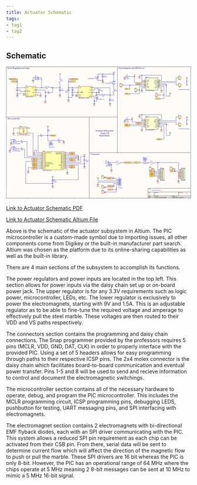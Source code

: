 ```yaml
---
title: Actuator Schematic
tags:
- tag1
- tag2
---
```


## Schematic

![](https://github.com/NBrentASU/NBrent/blob/main/SchematicFinalV2PNG.png?raw=true)

[Link to Actuator Schematic PDF](https://github.com/NBrentASU/NBrent/blob/main/SchematicFinalV2.pdf)

[Link to Actuator Schematic Altium File](https://github.com/NBrentASU/NBrent/blob/main/Individual_Subsystem%20(4-11-2025%203-52-14%20PM).zip)

Above is the schematic of the actuator subsystem in Altium. The PIC microcontroller is a custom-made symbol due to importing issues, all other components come from Digikey or the built-in manufacturer part search. Altium was chosen as the platform due to its online-sharing capabilities as well as the built-in library. 

There are 4 main sections of the subsystem to accomplish its functions.

The power regulators and power inputs are located in the top left. This section allows for power inputs via the daisy chain set up or on-board power jack. The upper regulator is for any 3.3V requirements such as logic power, microcontroller, LEDs, etc. The lower regulator is exclusively to power the electromagnets, starting with 9V and 1.5A. This is an adjustable regulator as to be able to fine-tune the required voltage and amperage to effectively pull the steel marble. These voltages are then routed to their VDD and VS paths respectively.

The connectors section contains the programming and daisy chain connections. The Snap programmer provided by the professors requires 5 pins (MCLR, VDD, GND, DAT, CLK) in order to properly interface with the provided PIC. Using a set of 5 headers allows for easy programming through paths to their respective ICSP pins. The 2x4 molex connector is the daisy chain which facilitates board-to-board communication and eventual power transfer. Pins 1-5 and 8 will be used to send and recieve information to control and document the electromagnetic switchings.

The microcontroller section contains all of the necessary hardware to operate, debug, and program the PIC microcontroller. This includes the MCLR programming circuit, ICSP programming pins, debugging LEDS, pushbutton for testing, UART messaging pins, and SPI interfacing with electromagnets.

The electromagnet section contains 2 electromagnets with bi-directional EMF flyback diodes, each with an SPI driver communicating with the PIC. This system allows a reduced SPI pin requirement as each chip can be activated from their CSB pin. From there, serial data will be sent to determine current flow which will affect the direction of the magnetic flow to push or pull the marble. These SPI drivers are 16 bit whereas the PIC is only 8-bit. However, the PIC has an operational range of 64 MHz where the chips operate at 5 MHz meaning 2 8-bit messages can be sent at 10 MHz to mimic a 5 MHz 16-bit signal.